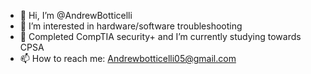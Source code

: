 - 👋 Hi, I’m @AndrewBotticelli
- 👀 I’m interested in hardware/software troubleshooting
- 🌱 Completed CompTIA security+ and I’m currently studying towards CPSA
- 📫 How to reach me: Andrewbotticelli05@gmail.com
  

<!---
AndrewBotticelli/AndrewBotticelli is a ✨ special ✨ repository because its `README.md` (this file) appears on your GitHub profile.
You can click the Preview link to take a look at your changes.
--->
